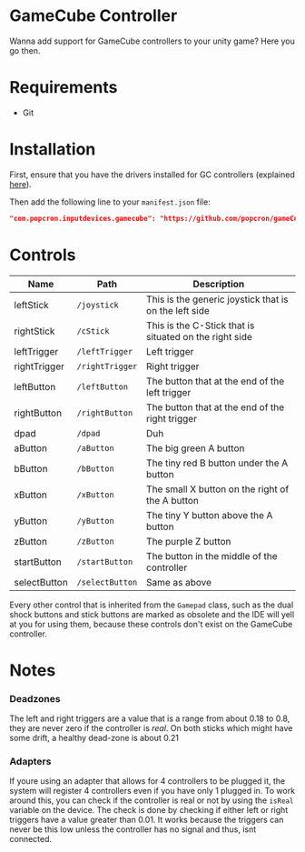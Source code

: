 # GameCube Controller
Wanna add support for GameCube controllers to your unity game? Here you go then.

# Requirements
- Git

# Installation
First, ensure that you have the drivers installed for GC controllers (explained [here](https://wiki.dolphin-emu.org/index.php?title=How_to_use_the_Official_GameCube_Controller_Adapter_for_Wii_U_in_Dolphin#Windows)).

Then add the following line to your `manifest.json` file:
```json
"com.popcron.inputdevices.gamecube": "https://github.com/popcron/gameCubeController.git"
```

# Controls
| Name | Path | Description |
| --- | --- | --- |
| leftStick | `/joystick` | This is the generic joystick that is on the left side |
| rightStick | `/cStick` | This is the C-Stick that is situated on the right side |
| leftTrigger | `/leftTrigger` | Left trigger |
| rightTrigger | `/rightTrigger` | Right trigger |
| leftButton | `/leftButton` | The button that at the end of the left trigger |
| rightButton | `/rightButton` | The button that at the end of the right trigger |
| dpad | `/dpad` | Duh |
| aButton | `/aButton` | The big green A button |
| bButton | `/bButton` | The tiny red B button under the A button |
| xButton | `/xButton` | The small X button on the right of the A button |
| yButton | `/yButton` | The tiny Y button above the A button |
| zButton | `/zButton` | The purple Z button |
| startButton | `/startButton` | The button in the middle of the controller |
| selectButton | `/selectButton` | Same as above |

Every other control that is inherited from the `Gamepad` class, such as the dual shock buttons and stick buttons are marked as obsolete and the IDE will yell at you for using them, because these controls don't exist on the GameCube controller.

# Notes
### Deadzones
The left and right triggers are a value that is a range from about 0.18 to 0.8, they are never zero if the controller is *real*. On both sticks which might have some drift, a healthy dead-zone is about 0.21

### Adapters
If youre using an adapter that allows for 4 controllers to be plugged it, the system will register 4 controllers even if you have only 1 plugged in. To work around this, you can check if the controller is real or not by using the `isReal` variable on the device. The check is done by checking if either left or right triggers have a value greater than 0.01. It works because the triggers can never be this low unless the controller has no signal and thus, isnt connected.
